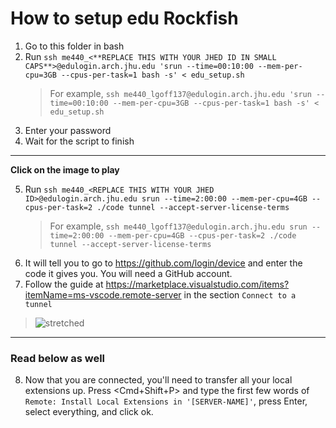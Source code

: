 # How to setup edu Rockfish

1. Go to this folder in bash
2. Run `ssh me440_<**REPLACE THIS WITH YOUR JHED ID IN SMALL CAPS**>@edulogin.arch.jhu.edu 'srun --time=00:10:00 --mem-per-cpu=3GB --cpus-per-task=1 bash -s' < edu_setup.sh`
    > For example, `ssh me440_lgoff137@edulogin.arch.jhu.edu 'srun --time=00:10:00 --mem-per-cpu=3GB --cpus-per-task=1 bash -s' < edu_setup.sh`
4. Enter your password
5. Wait for the script to finish

---

**Click on the image to play**

5. Run `ssh me440_<REPLACE THIS WITH YOUR JHED ID>@edulogin.arch.jhu.edu srun --time=2:00:00 --mem-per-cpu=4GB --cpus-per-task=2 ./code tunnel --accept-server-license-terms`
    > For example, `ssh me440_lgoff137@edulogin.arch.jhu.edu srun --time=2:00:00 --mem-per-cpu=4GB --cpus-per-task=2 ./code tunnel --accept-server-license-terms`
7. It will tell you to go to <https://github.com/login/device> and enter the code it gives you. You will need a GitHub account.
8. Follow the guide at <https://marketplace.visualstudio.com/items?itemName=ms-vscode.remote-server> in the section `Connect to a tunnel`

> ![stretched](https://github.com/gofflab/quant_mol_neuro_2023/assets/34997334/95c7c9a4-f7ac-40e5-ab57-95a43809fec1)

---

### Read below as well

8. Now that you are connected, you'll need to transfer all your local extensions up. Press <Cmd+Shift+P> and type the first few words of `Remote: Install Local Extensions in '[SERVER-NAME]'`, press Enter, select everything, and click ok.
